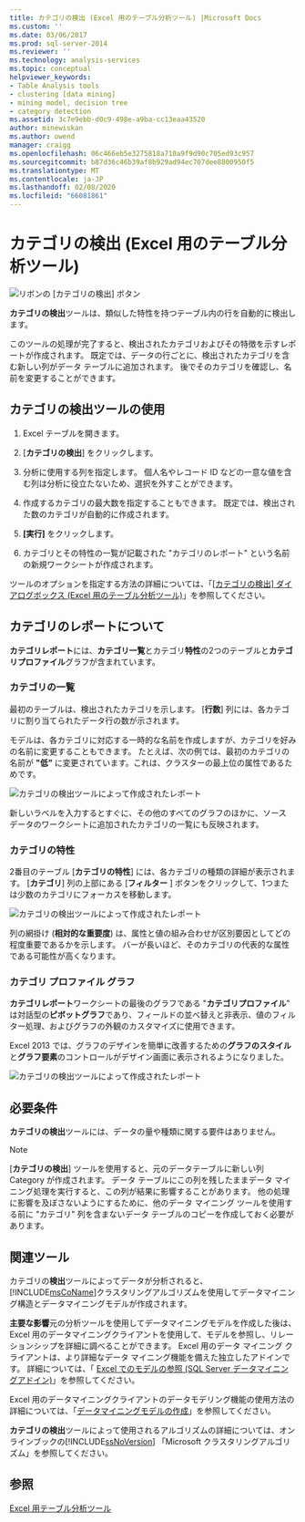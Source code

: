 ```yaml
---
title: カテゴリの検出 (Excel 用のテーブル分析ツール) |Microsoft Docs
ms.custom: ''
ms.date: 03/06/2017
ms.prod: sql-server-2014
ms.reviewer: ''
ms.technology: analysis-services
ms.topic: conceptual
helpviewer_keywords:
- Table Analysis tools
- clustering [data mining]
- mining model, decision tree
- category detection
ms.assetid: 3c7e9ebb-d0c9-498e-a9ba-cc13eaa43520
author: minewiskan
ms.author: owend
manager: craigg
ms.openlocfilehash: 06c466eb5e3275818a710a9f9d90c705ed93c957
ms.sourcegitcommit: b87d36c46b39af8b929ad94ec707dee8800950f5
ms.translationtype: MT
ms.contentlocale: ja-JP
ms.lasthandoff: 02/08/2020
ms.locfileid: "66081861"
---
```

# <a name="detect-categories-table-analysis-tools-for-excel"></a>カテゴリの検出 (Excel 用のテーブル分析ツール)
  ![リボンの [カテゴリの検出] ボタン](media/tat-detectcat.gif "リボンの [カテゴリの検出] ボタン")  
  
 **カテゴリの検出**ツールは、類似した特性を持つテーブル内の行を自動的に検出します。  
  
 このツールの処理が完了すると、検出されたカテゴリおよびその特徴を示すレポートが作成されます。 既定では、データの行ごとに、検出されたカテゴリを含む新しい列がデータ テーブルに追加されます。 後でそのカテゴリを確認し、名前を変更することができます。  
  
## <a name="using-the-detect-categories-tool"></a>カテゴリの検出ツールの使用  
  
1.  Excel テーブルを開きます。  
  
2.  [**カテゴリの検出**] をクリックします。  
  
3.  分析に使用する列を指定します。 個人名やレコード ID などの一意な値を含む列は分析に役立たないため、選択を外すことができます。  
  
4.  作成するカテゴリの最大数を指定することもできます。 既定では、検出された数のカテゴリが自動的に作成されます。  
  
5.  **[実行]** をクリックします。  
  
6.  カテゴリとその特性の一覧が記載された "カテゴリのレポート" という名前の新規ワークシートが作成されます。  
  
 ツールのオプションを指定する方法の詳細については、「[[カテゴリの検出] ダイアログボックス (Excel 用のテーブル分析ツール)](detect-categories-table-analysis-tools-for-excel.md)」を参照してください。  
  
## <a name="understanding-the-categories-report"></a>カテゴリのレポートについて  
 **カテゴリレポート**には、**カテゴリ一覧**とカテゴリ**特性**の2つのテーブルと**カテゴリプロファイル**グラフが含まれています。  
  
### <a name="category-list"></a>カテゴリの一覧  
 最初のテーブルは、検出されたカテゴリを示します。 [**行数**] 列には、各カテゴリに割り当てられたデータ行の数が示されます。  
  
 モデルは、各カテゴリに対応する一時的な名前を作成しますが、カテゴリを好みの名前に変更することもできます。 たとえば、次の例では、最初のカテゴリの名前が **"低"** に変更されています。これは、クラスターの最上位の属性であるためです。  
  
 ![カテゴリの検出ツールによって作成されたレポート](media/dm13-tat-detectcat-report1.gif "カテゴリの検出ツールによって作成されたレポート")  
  
 新しいラベルを入力するとすぐに、その他のすべてのグラフのほかに、ソース データのワークシートに追加されたカテゴリの一覧にも反映されます。  
  
### <a name="category-characteristics"></a>カテゴリの特性  
 2番目のテーブル [**カテゴリの特性**] には、各カテゴリの種類の詳細が表示されます。 [**カテゴリ**] 列の上部にある [**フィルター** ] ボタンをクリックして、1つまたは少数のカテゴリにフォーカスを移動します。  
  
 ![カテゴリの検出ツールによって作成されたレポート](media/dm13-tat-detectcat-report2.gif "カテゴリの検出ツールによって作成されたレポート")  
  
 列の網掛け (**相対的な重要度**) は、属性と値の組み合わせが区別要因としてどの程度重要であるかを示します。 バーが長いほど、そのカテゴリの代表的な属性である可能性が高くなります。  
  
### <a name="categories-profile-chart"></a>カテゴリ プロファイル グラフ  
 **カテゴリレポート**ワークシートの最後のグラフである "**カテゴリプロファイル**" は対話型の**ピボットグラフ**であり、フィールドの並べ替えと非表示、値のフィルター処理、およびグラフの外観のカスタマイズに使用できます。  
  
 Excel 2013 では、グラフのデザインを簡単に改善するための**グラフのスタイル**と**グラフ要素**のコントロールがデザイン画面に表示されるようになりました。  
  
 ![カテゴリの検出ツールによって作成されたレポート](media/dm13-tat-detectcat-report3.gif "カテゴリの検出ツールによって作成されたレポート")  
  
## <a name="requirements"></a>必要条件  
 **カテゴリの検出**ツールには、データの量や種類に関する要件はありません。  
  
> [!NOTE]  
>  [**カテゴリの検出**] ツールを使用すると、元のデータテーブルに新しい列 Category が作成されます。 データ テーブルにこの列を残したままデータ マイニング処理を実行すると、この列が結果に影響することがあります。 他の処理に影響を及ぼさないようにするために、他のデータ マイニング ツールを使用する前に "カテゴリ" 列を含まないデータ テーブルのコピーを作成しておく必要があります。  
  
## <a name="related-tools"></a>関連ツール  
 カテゴリの**検出**ツールによってデータが分析されると、 [!INCLUDE[msCoName](../includes/msconame-md.md)]クラスタリングアルゴリズムを使用してデータマイニング構造とデータマイニングモデルが作成されます。  
  
 **主要な影響**元の分析ツールを使用してデータマイニングモデルを作成した後は、Excel 用のデータマイニングクライアントを使用して、モデルを参照し、リレーションシップを詳細に調べることができます。 Excel 用のデータ マイニング クライアントは、より詳細なデータ マイニング機能を備えた独立したアドインです。 詳細については、「 [Excel でのモデルの参照 &#40;SQL Server データマイニングアドイン&#41;](browsing-models-in-excel-sql-server-data-mining-add-ins.md)」を参照してください。  
  
 Excel 用のデータマイニングクライアントのデータモデリング機能の使用方法の詳細については、「[データマイニングモデルの作成](creating-a-data-mining-model.md)」を参照してください。  
  
 **カテゴリの検出**ツールによって使用されるアルゴリズムの詳細については、オンラインブックの[!INCLUDE[ssNoVersion](../includes/ssnoversion-md.md)] 「Microsoft クラスタリングアルゴリズム」を参照してください。  
  
## <a name="see-also"></a>参照  
 [Excel 用テーブル分析ツール](table-analysis-tools-for-excel.md)  
  
  
